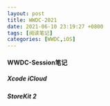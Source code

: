 ```yaml
---
layout: post
title: WWDC-2021
date: 2021-06-10 23:19:27 +0800
tags: [阅读笔记]
categories: [WWDC,iOS]
---
```


#### WWDC-Session笔记

##### Xcode iCloud


##### StoreKit 2


